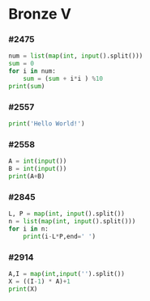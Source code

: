﻿#  Bronze V 

### #2475 
```python
num = list(map(int, input().split()))
sum = 0
for i in num:
    sum = (sum + i*i ) %10
print(sum) 
```
### #2557
```python
print('Hello World!')
```

### #2558
```python
A = int(input())
B = int(input())
print(A+B)
```

### #2845
```python
L, P = map(int, input().split())
n = list(map(int, input().split()))
for i in n:
    print(i-L*P,end=' ')
```

### #2914
```python
A,I = map(int,input('').split())
X = ((I-1) * A)+1
print(X)
```




